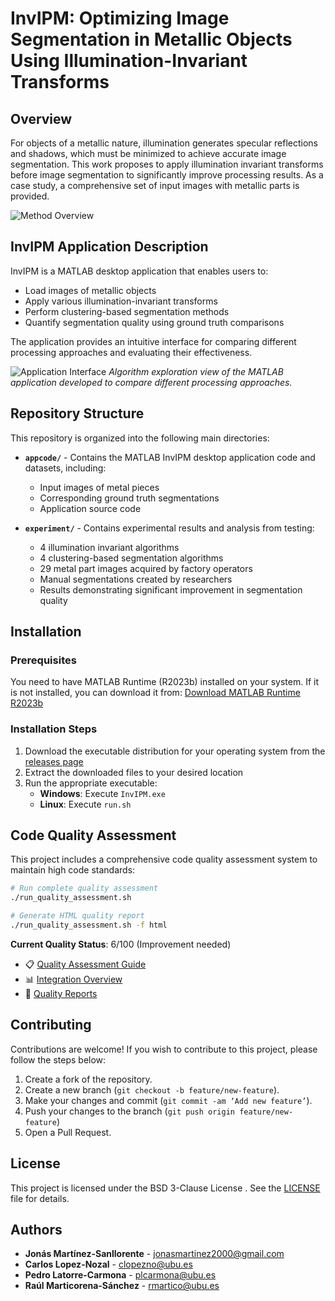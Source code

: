 # InvIPM: Optimizing Image Segmentation in Metallic Objects Using Illumination-Invariant Transforms

## Overview

For objects of a metallic nature, illumination generates specular reflections and shadows, which must be minimized to achieve accurate image segmentation. This work proposes to apply illumination invariant transforms before image segmentation to significantly improve processing results. As a case study, a comprehensive set of input images with metallic parts is provided.

![Method Overview](./appcode/code/livescripts/img/img_method_en.png)

## InvIPM Application Description

InvIPM is a MATLAB desktop application that enables users to:

- Load images of metallic objects
- Apply various illumination-invariant transforms
- Perform clustering-based segmentation methods
- Quantify segmentation quality using ground truth comparisons

The application provides an intuitive interface for comparing different processing approaches and evaluating their effectiveness.
 
![Application Interface](./appcode/code/livescripts/img/img_appmatlabexplore.png)
*Algorithm exploration view of the MATLAB application developed to compare different processing approaches.*

## Repository Structure

This repository is organized into the following main directories:

- **`appcode/`** - Contains the MATLAB InvIPM desktop application code and datasets, including:
  - Input images of metal pieces
  - Corresponding ground truth segmentations
  - Application source code

- **`experiment/`** - Contains experimental results and analysis from testing:
  - 4 illumination invariant algorithms
  - 4 clustering-based segmentation algorithms  
  - 29 metal part images acquired by factory operators
  - Manual segmentations created by researchers
  - Results demonstrating significant improvement in segmentation quality

## Installation

### Prerequisites

You need to have MATLAB Runtime (R2023b) installed on your system.
If it is not installed, you can download it from: [Download MATLAB Runtime R2023b](https://www.mathworks.com/products/compiler/mcr/index.html)

### Installation Steps

1. Download the executable distribution for your operating system from the [releases page](https://github.com/clopezno/InvIPM/releases)
2. Extract the downloaded files to your desired location
3. Run the appropriate executable:
   - **Windows**: Execute `InvIPM.exe`
   - **Linux**: Execute `run.sh`


## Code Quality Assessment

This project includes a comprehensive code quality assessment system to maintain high code standards:

```bash
# Run complete quality assessment
./run_quality_assessment.sh

# Generate HTML quality report
./run_quality_assessment.sh -f html
```

**Current Quality Status**: 6/100 (Improvement needed)
- 📋 [Quality Assessment Guide](README_quality_assessment.md)
- 📊 [Integration Overview](QUALITY_INTEGRATION.md)
- 🔧 [Quality Reports](quality_reports/)


## Contributing

Contributions are welcome! If you wish to contribute to this project, please follow the steps below:

1. Create a fork of the repository.
2. Create a new branch (`git checkout -b feature/new-feature`).
3. Make your changes and commit (`git commit -am ‘Add new feature’`).
4. Push your changes to the branch (`git push origin feature/new-feature`)
5. Open a Pull Request.


## License

This project is licensed under the BSD 3-Clause License . See the [LICENSE](./LICENSE) file for details.


## Authors

- **Jonás Martínez-Sanllorente** - jonasmartinez2000@gmail.com
- **Carlos Lopez-Nozal** - clopezno@ubu.es
- **Pedro Latorre-Carmona** - plcarmona@ubu.es
- **Raúl Marticorena-Sánchez** - rmartico@ubu.es
